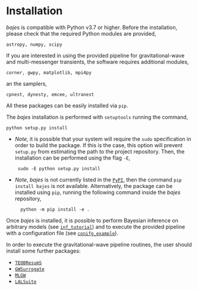 # Installation 

*bajes* is compatible with Python v3.7 or higher.
Before the installation, please check that the required Python modules are provided,

    astropy, numpy, scipy
    
If you are interested in using the provided pipeline for gravitational-wave and multi-messenger
transients, the software requires additional modules,

    corner, gwpy, matplotlib, mpi4py
    
an the samplers,

    cpnest, dynesty, emcee, ultranest

All these packages can be easily installed via `pip`.

The *bajes* installation is performed with `setuptools` running the command,

    python setup.py install
    
 * *Note*, it is possible that your system will require the `sudo` specification
    in order to build the package. If this is the case, this option will prevent `setup.py` from estimating 
    the path to the project repository. Then, the installation can be performed using the flag `-E`,
    
        sudo -E python setup.py install
    
* *Note*, *bajes* is not currently listed in the [`PyPI`](https://pypi.org/), then the command `pip install bajes` is not available.
    Alternatively, the package can be installed using `pip`, running the following command inside the *bajes* repository,

        python -m pip install -e .
    
Once *bajes* is installed, it is possible to perform Bayesian inference on arbitrary models (see [`inf_tutorial`](docs/inf_tutorial.ipynb))
and to execute the provided pipeline with a configuration file (see [`conifg_example`](docs/conifg_example.ini)).

In order to execute the gravitational-wave pipeline routines,
the user should install some further packages:
* [`TEOBResumS`](https://bitbucket.org/eob_ihes/teobresums)
* [`GWSurrogate`](https://pypi.org/project/gwsurrogate/)
* [`MLGW`](https://pypi.org/project/mlgw/)
* [`LALSuite`](https://lscsoft.docs.ligo.org/lalsuite/) 


